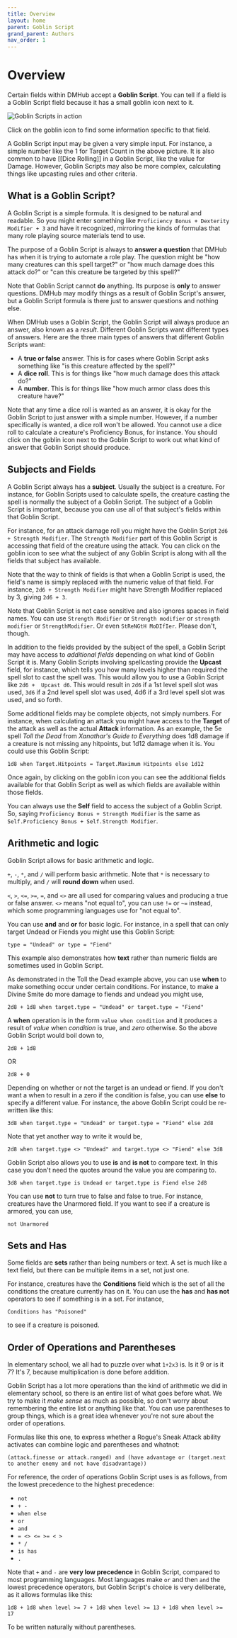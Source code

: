 ```yaml
---
title: Overview
layout: home
parent: Goblin Script
grand_parent: Authors
nav_order: 1
---
```


# Overview

Certain fields within DMHub accept a **Goblin Script**. You can tell if a field is a Goblin Script field because it has a small goblin icon next to it.

![Goblin Scripts in action](https://cdn.discordapp.com/attachments/785947581331013632/995508827988434984/unknown.png)

Click on the goblin icon to find some information specific to that field.

A Goblin Script input may be given a very simple input. For instance, a simple number like the 1 for Target Count in the above picture. It is also common to have [[Dice Rolling]] in a Goblin Script, like the value for Damage. However, Goblin Scripts may also be more complex, calculating things like upcasting  rules and other criteria.

## What is a Goblin Script?

A Goblin Script is a simple formula. It is designed to be natural and readable. So you might enter something like `Proficiency Bonus + Dexterity Modifier + 3` and have it recognized, mirroring the kinds of formulas that many role playing source materials tend to use.

The purpose of a Goblin Script is always to **answer a question** that DMHub has when it is trying to automate a role play. The question might be "how many creatures can this spell target?" or "how much damage does this attack do?" or "can this creature be targeted by this spell?"

Note that Goblin Script cannot **do** anything. Its purpose is **only** to answer questions. DMHub may modify things as a result of Goblin Script's answer, but a Goblin Script formula is there just to answer questions and nothing else.

When DMHub uses a Goblin Script, the Goblin Script will always produce an answer, also known as a _result_. Different Goblin Scripts want different types of answers. Here are the three main types of answers that different Goblin Scripts want:

- A **true or false** answer. This is for cases where Goblin Script asks something like "is this creature affected by the spell?"
- A **dice roll**. This is for things like "how much damage does this attack do?"
- A **number**. This is for things like "how much armor class does this creature have?"

Note that any time a dice roll is wanted as an answer, it is okay for the Goblin Script to just answer with a simple number. However, if a number specifically is wanted, a dice roll won't be allowed. You cannot use a dice roll to calculate a creature's Proficiency Bonus, for instance. You should click on the goblin icon next to the Goblin Script to work out what kind of answer that Goblin Script should produce.

## Subjects and Fields

A Goblin Script always has a **subject**. Usually the subject is a creature. For instance, for Goblin Scripts used to calculate spells, the creature casting the spell is normally the subject of a Goblin Script. The subject of a Goblin Script is important, because you can use all of that subject's fields within that Goblin Script.

For instance, for an attack damage roll you might have the Goblin Script `2d6 + Strength Modifier`. The `Strength Modifier` part of this Goblin Script is accessing that field of the creature using the attack. You can click on the goblin icon to see what the subject of any Goblin Script is along with all the fields that subject has available.

Note that the way to think of fields is that when a Goblin Script is used, the field's name is simply replaced with the numeric value of that field. For instance, `2d6 + Strength Modifier` might have Strength Modifier replaced by 3, giving `2d6 + 3`.

Note that Goblin Script is not case sensitive and also ignores spaces in field names. You can use `Strength Modifier` or `Strength modifier` or `strength modifier` or `StrengthModifier`. Or even `StReNGtH MoDIfIer`. Please don't, though.

In addition to the fields provided by the subject of the spell, a Goblin Script may have access to *additional fields* depending on what kind of Goblin Script it is. Many Goblin Scripts involving spellcasting provide the **Upcast** field, for instance, which tells you how many levels higher than required the spell slot to cast the spell was. This would allow you to use a Goblin Script like `2d6 +  Upcast d6`. This would result in `2d6` if a 1st level spell slot was used, `3d6` if a 2nd level spell slot was used, 4d6 if a 3rd level spell slot was used, and so forth.

Some additional fields may be complete objects, not simply numbers. For instance, when calculating an attack you might have access to the **Target** of the attack as well as the actual **Attack** information. As an example, the 5e spell *Toll the Dead* from *Xanathar's Guide to Everything* does 1d8 damage if a creature is not missing any hitpoints, but 1d12 damage when it is. You could use this Goblin Script:

```
1d8 when Target.Hitpoints = Target.Maximum Hitpoints else 1d12
```

Once again, by clicking on the goblin icon you can see the additional fields available for that Goblin Script as well as which fields are available within those fields.

You can always use the **Self** field to access the subject of a Goblin Script. So, saying `Proficiency Bonus + Strength Modifier` is the same as `Self.Proficiency Bonus + Self.Strength Modifier`.

## Arithmetic and logic

Goblin Script allows for basic arithmetic and logic.

`+`, `-`, `*`, and `/` will perform basic arithmetic. Note that `*` is necessary to multiply, and `/` will **round down** when used. 

`<`, `>`, `<=`, `>=`, `=`, and `<>` are all used for comparing values and producing a true or false answer. `<>` means "not equal to", you can use `!=` or `~=` instead, which some programming languages use for "not equal to".

You can use **and** and **or** for basic logic. For instance, in a spell that can only target Undead or Fiends you might use this Goblin Script:

```
type = "Undead" or type = "Fiend"
```

This example also demonstrates how **text** rather than numeric fields are sometimes used in Goblin Script.

As demonstrated in the Toll the Dead example above, you can use **when** to make something occur under certain conditions. For instance, to make a Divine Smite do more damage to fiends and undead you might use,

```
2d8 + 1d8 when target.type = "Undead" or target.type = "Fiend"
```

A **when** operation is in the form `value when condition` and it produces a result of *value* when *condition* is true, and *zero* otherwise. So the above Goblin Script would boil down to,

```
2d8 + 1d8
```

OR

```
2d8 + 0
```

Depending on whether or not the target is an undead or fiend. If you don't want a when to result in a zero if the condition is false, you can use **else** to specify a different value. For instance, the above Goblin Script could be re-written like this:

```
3d8 when target.type = "Undead" or target.type = "Fiend" else 2d8
```

Note that yet another way to write it would be,

```
2d8 when target.type <> "Undead" and target.type <> "Fiend" else 3d8
```

Goblin Script also allows you to use **is** and **is not** to compare text. In this case you don't need the quotes around the value you are comparing to.

```
3d8 when target.type is Undead or target.type is Fiend else 2d8
```

You can use **not** to turn true to false and false to true. For instance, creatures have the Unarmored field. If you want to see if a creature is armored, you can use,

```
not Unarmored
```

## Sets and Has

Some fields are **sets** rather than being numbers or text. A set is much like a text field, but there can be multiple items in a set, not just one.

For instance, creatures have the **Conditions** field which is the set of all the conditions the creature currently has on it. You can use the **has** and **has not** operators to see if something is in a set. For instance,

```
Conditions has "Poisoned"
```

to see if a creature is poisoned.

## Order of Operations and Parentheses

In elementary school, we all had to puzzle over what `1+2x3` is. Is it 9 or is it 7? It's 7, because multiplication is done before addition.

Goblin Script has a lot more operations than the kind of arithmetic we did in elementary school, so there is an entire list of what goes before what. We try to make it *make sense* as much as possible, so don't worry about remembering the entire list or anything like that. You can use parentheses to group things, which is a great idea whenever you're not sure about the order of operations.

Formulas like this one, to express whether a Rogue's Sneak Attack ability activates can combine logic and parentheses and whatnot:

```(attack.finesse or attack.ranged) and (have advantage or (target.next to another enemy and not have disadvantage))```

For reference, the order of operations Goblin Script uses is as follows, from the lowest precedence to the highest precedence:

- `not`
- `+ -`
- `when else`
- `or`
- `and`
- `= <> <= >= < >`
- `* /`
- `is has`
- `.`

Note that `+` and `-` are **very low precedence** in Goblin Script, compared to most programming languages. Most languages make `or` and then `and` the lowest precedence operators, but Goblin Script's choice is very deliberate, as it allows formulas like this:

```
1d8 + 1d8 when level >= 7 + 1d8 when level >= 13 + 1d8 when level >= 17
```

To be written naturally without parentheses.
